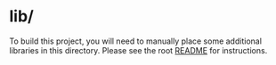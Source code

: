 # lib/

To build this project, you will need to manually place some additional libraries
in this directory. Please see the root [README](../README.md) for instructions.
